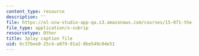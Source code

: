 ```yaml
---
content_type: resource
description: ''
file: https://ol-ocw-studio-app-qa.s3.amazonaws.com/courses/15-071-the-analytics-edge-spring-2017/6c37bee025c4a07991a28be549c04e51_0x4PfWpy-ls.srt
file_type: application/x-subrip
resourcetype: Other
title: 3play caption file
uid: 6c37bee0-25c4-a079-91a2-8be549c04e51
---
```

